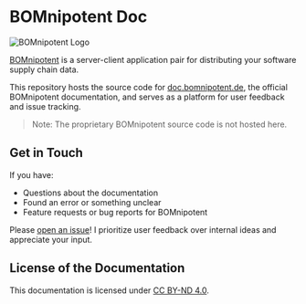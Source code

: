 # BOMnipotent Doc

![BOMnipotent Logo](https://www.bomnipotent.de/images/bomnipotent_banner.svg)

[BOMnipotent](https://www.bomnipotent.de) is a server-client application pair for distributing your software supply chain data.

This repository hosts the source code for [doc.bomnipotent.de](https://doc.bomnipotent.de), the official BOMnipotent documentation, and serves as a platform for user feedback and issue tracking.

> Note: The proprietary BOMnipotent source code is not hosted here.

## Get in Touch

If you have:
- Questions about the documentation
- Found an error or something unclear
- Feature requests or bug reports for BOMnipotent

Please [open an issue](https://github.com/Weichwerke-Heidrich-Software/bomnipotent_doc/issues)! I prioritize user feedback over internal ideas and appreciate your input.


## License of the Documentation

This documentation is licensed under [CC BY-ND 4.0](https://creativecommons.org/licenses/by-nd/4.0/).
